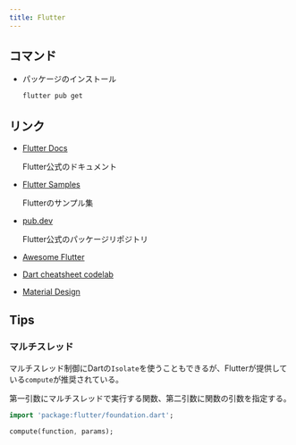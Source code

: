 ```yaml
---
title: Flutter
---
```


## コマンド

- パッケージのインストール

  ```bash title=コマンド実行
  flutter pub get
  ```

## リンク

- [Flutter Docs](https://docs.flutter.dev/)

  Flutter公式のドキュメント

- [Flutter Samples](https://flutter.github.io/samples/#)

  Flutterのサンプル集

- [pub.dev](https://pub.dev/)

  Flutter公式のパッケージリポジトリ

- [Awesome Flutter](https://github.com/Solido/awesome-flutter)

- [Dart cheatsheet codelab](https://dart.dev/codelabs/dart-cheatsheet)

- [Material Design](https://material.io/components?platform=flutter)

## Tips

### マルチスレッド

マルチスレッド制御にDartの`Isolate`を使うこともできるが、Flutterが提供している`compute`が推奨されている。

第一引数にマルチスレッドで実行する関数、第二引数に関数の引数を指定する。

```dart
import 'package:flutter/foundation.dart';

compute(function, params);
```
